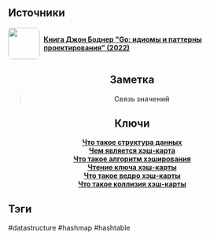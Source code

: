 <h2 align="left">Источники</h2>
<div style="text-align: left">
	<ul style="padding: 0; list-style-type: none; display: flex; flex-direction: column; align-items: left;">
		<li style="display: flex; align-items: center">
			<img
			style="border-radius: 8px; margin-right: 8px; width: 64px; height: 64px; object-fit: cover"
			src="https://sun9-12.userapi.com/impg/AvCGOlah4o7UhSXgysq7X4NJIi72XXjksOos3Q/45XBVuWEKXE.jpg?size=467x660&quality=95&sign=8518ce7b583fb840ea3d1887485f955c&type=album" />
			<strong><a href="https://vk.com/wall-200520393_325">Книга Джон Боднер "Go: идиомы и паттерны проектирования" (2022)</a></strong>
	    </li>
	</ul>
</div>
<h2 align="center">Заметка</h2>
<blockquote align="center">
	<strong>Связь значений</strong>
</blockquote>
<h2 align="center">Ключи</h2>
<div style="display: flex; align-items: flex-start;">
	<ul style="list-style-type: none; margin: 0; padding: 0; text-align: center; flex-grow: 1;">
		<li><strong><a href="obsidian://open?file=Data Structures/Что такое структура данных">Что такое структура данных</a></strong></li>
		<li><strong><a href="obsidian://open?file=Data Structures/Hash Map/Чем является хэш-карта">Чем является хэш-карта</a></strong></li>
		<li><strong><a href="obsidian://open?file=Data Structures/Hash Map/Что такое алгоритм хэширования">Что такое алгоритм хэширования</a></strong></li>
		<li><strong><a href="obsidian://open?file=Data Structures/Hash Map/Чтение ключа хэш-карты">Чтение ключа хэш-карты</a></strong></li>
		<li><strong><a href="obsidian://open?file=Data Structures/Hash Map/Bucket/Что такое ведро хэш-карты">Что такое ведро хэш-карты</a></strong></li>
		<li><strong><a href="obsidian://open?file=Data Structures/Hash Map/Collision/Что такое коллизия хэш-карты">Что такое коллизия хэш-карты</a></strong></li>
	</ul>
</div>
<h2 align="left">Тэги</h2>
#datastructure #hashmap #hashtable